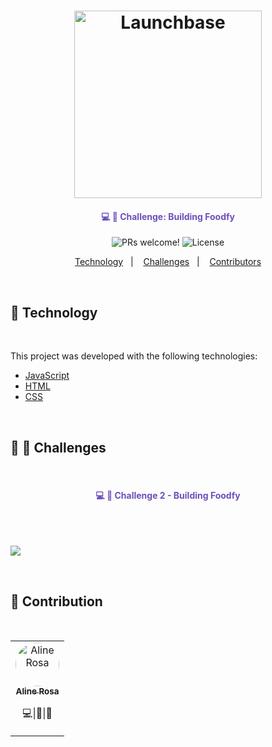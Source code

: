 <h1 align="center">
    <img alt="Launchbase" src="https://storage.googleapis.com/golden-wind/bootcamp-launchbase/logo.png" width="300px" />
</h1>

<h4 align="center" style="color: #6c4fbb" >
💻 🚀 Challenge: Building Foodfy
</h4>

<p align="center">
  <img src="https://img.shields.io/static/v1?label=PRs&message=welcome&color=7159c1&labelColor=000000" alt="PRs welcome!" />

  <img alt="License" src="https://img.shields.io/static/v1?label=license&message=MIT&color=7159c1&labelColor=000000">
</p>

<p align="center">
  <a href="#floppy_disk-technology">Technology</a>&nbsp;&nbsp;&nbsp;|&nbsp;&nbsp;&nbsp;
  <a href="#beginner-dart-Challenges">Challenges</a>&nbsp;&nbsp;&nbsp;|&nbsp;&nbsp;&nbsp;
  <a href="#purple_heart-contributors">Contributors</a>
</p>

<br>

## :floppy_disk: Technology
<br>

This project was developed with the following technologies:

<ul>
  <li><a href="https://developer.mozilla.org/en-US/docs/Web/JavaScript">JavaScript</a></li>
  <li><a href="https://developer.mozilla.org/en-US/docs/Web/HTML">HTML</a></li>
  <li><a href="https://developer.mozilla.org/en-US/docs/Web/CSS">CSS</a></li>
</ul>

<br>

## :beginner: :dart: Challenges
<br>

<h4 align="center" style="color: #6c4fbb" >
  💻 🚀 Challenge 2 - Building Foodfy
</h4>

<br>
<br>

![](https://github.com/alinecbsr/launch-base-foodfy/blob/master/buildingFoodfy.gif)

<br>

## :purple_heart: Contribution

<br>

<table>
  <tr>
    <td align="center" style="border: none;">
      <a href="https://github.com/alinecbsr">
        <img style="border-radius: 50px;" src="https://avatars0.githubusercontent.com/u/48742480?s=460&u=d21eae3038217c687d478969e8bf7b1bee1b9c3e&v=4" width="70px;" alt="Aline Rosa"/>
        <br />
        <sub>
          <b>Aline Rosa</b>
        </sub>
      </a>
      <br />
      <p><scan title="Code">💻</scan>|<scan title="Documentation">🎨</scan>|<scan title="Bugs">🐛</scan></p>
    </td>
  </tr>
</table>